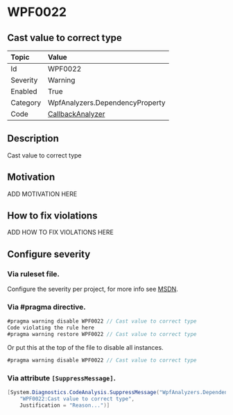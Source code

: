 # WPF0022
## Cast value to correct type

| Topic    | Value
| :--      | :--
| Id       | WPF0022
| Severity | Warning
| Enabled  | True
| Category | WpfAnalyzers.DependencyProperty
| Code     | [CallbackAnalyzer](https://github.com/DotNetAnalyzers/WpfAnalyzers/blob/master/WpfAnalyzers/Analyzers/CallbackAnalyzer.cs)

## Description

Cast value to correct type

## Motivation

ADD MOTIVATION HERE

## How to fix violations

ADD HOW TO FIX VIOLATIONS HERE

<!-- start generated config severity -->
## Configure severity

### Via ruleset file.

Configure the severity per project, for more info see [MSDN](https://msdn.microsoft.com/en-us/library/dd264949.aspx).

### Via #pragma directive.
```C#
#pragma warning disable WPF0022 // Cast value to correct type
Code violating the rule here
#pragma warning restore WPF0022 // Cast value to correct type
```

Or put this at the top of the file to disable all instances.
```C#
#pragma warning disable WPF0022 // Cast value to correct type
```

### Via attribute `[SuppressMessage]`.

```C#
[System.Diagnostics.CodeAnalysis.SuppressMessage("WpfAnalyzers.DependencyProperty", 
    "WPF0022:Cast value to correct type", 
    Justification = "Reason...")]
```
<!-- end generated config severity -->